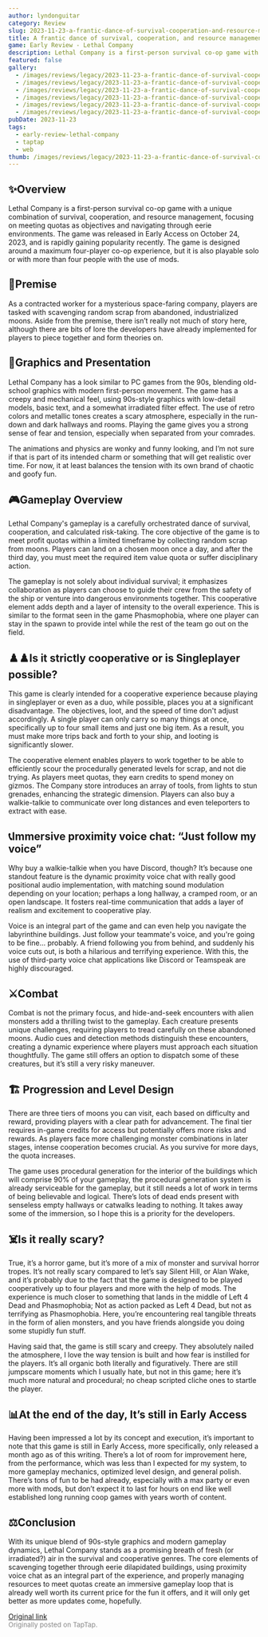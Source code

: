 ```yaml
---
author: lyndonguitar
category: Review
slug: 2023-11-23-a-frantic-dance-of-survival-cooperation-and-resource-management-early-review-lethal-co
title: A frantic dance of survival, cooperation, and resource management | Early Review - Lethal Company
game: Early Review - Lethal Company
description: Lethal Company is a first-person survival co-op game with a unique combination of survival, cooperation, and resource management, focusing on meeting quotas as objectives and navigating through eerie environments. The game was released in Early Access on October 24, 2023, and is rapidly gaining popularity recently. The game is designed around a maximum four-player co-op experience, but it is also playable solo or with more than four people with the use of mods.
featured: false
gallery:
  - /images/reviews/legacy/2023-11-23-a-frantic-dance-of-survival-cooperation-and-resource-management--early-review---lethal-co-0.avif
  - /images/reviews/legacy/2023-11-23-a-frantic-dance-of-survival-cooperation-and-resource-management--early-review---lethal-co-1.avif
  - /images/reviews/legacy/2023-11-23-a-frantic-dance-of-survival-cooperation-and-resource-management--early-review---lethal-co-2.avif
  - /images/reviews/legacy/2023-11-23-a-frantic-dance-of-survival-cooperation-and-resource-management--early-review---lethal-co-3.avif
  - /images/reviews/legacy/2023-11-23-a-frantic-dance-of-survival-cooperation-and-resource-management--early-review---lethal-co-4.avif
  - /images/reviews/legacy/2023-11-23-a-frantic-dance-of-survival-cooperation-and-resource-management--early-review---lethal-co-5.avif
pubDate: 2023-11-23
tags:
  - early-review-lethal-company
  - taptap
  - web
thumb: /images/reviews/legacy/2023-11-23-a-frantic-dance-of-survival-cooperation-and-resource-management--early-review---lethal-co-0.avif
---
```


## ✨Overview

Lethal Company is a first-person survival co-op game with a unique combination of survival, cooperation, and resource management, focusing on meeting quotas as objectives and navigating through eerie environments. The game was released in Early Access on October 24, 2023, and is rapidly gaining popularity recently. The game is designed around a maximum four-player co-op experience, but it is also playable solo or with more than four people with the use of mods.


## 📖Premise

As a contracted worker for a mysterious space-faring company, players are tasked with scavenging random scrap from abandoned, industrialized moons. Aside from the premise, there isn’t really not much of story here, although there are bits of lore the developers have already implemented for players to piece together and form theories on.


## 🎨Graphics and Presentation

Lethal Company has a look similar to PC games from the 90s, blending old-school graphics with modern first-person movement. The game has a creepy and mechanical feel, using 90s-style graphics with low-detail models, basic text, and a somewhat irradiated filter effect. The use of retro colors and metallic tones creates a scary atmosphere, especially in the run-down and dark hallways and rooms. Playing the game gives you a strong sense of fear and tension, especially when separated from your comrades.

The animations and physics are wonky and funny looking, and I’m not sure if that is part of its intended charm or something that will get realistic over time. For now, it at least balances the tension with its own brand of chaotic and goofy fun.


## 🎮Gameplay Overview

Lethal Company's gameplay is a carefully orchestrated dance of survival, cooperation, and calculated risk-taking. The core objective of the game is to meet profit quotas within a limited timeframe by collecting random scrap from moons. Players can land on a chosen moon once a day, and after the third day, you must meet the required item value quota or suffer disciplinary action.

The gameplay is not solely about individual survival; it emphasizes collaboration as players can choose to guide their crew from the safety of the ship or venture into dangerous environments together. This cooperative element adds depth and a layer of intensity to the overall experience. This is similar to the format seen in the game Phasmophobia, where one player can stay in the spawn to provide intel while the rest of the team go out on the field.


## ♟️♟️Is it strictly cooperative or is Singleplayer possible?

This game is clearly intended for a cooperative experience because playing in singleplayer or even as a duo, while possible, places you at a significant disadvantage. The objectives, loot, and the speed of time don't adjust accordingly. A single player can only carry so many things at once, specifically up to four small items and just one big item. As a result, you must make more trips back and forth to your ship, and looting is significantly slower.

The cooperative element enables players to work together to be able to efficiently scour the procedurally generated levels for scrap, and not die trying. As players meet quotas, they earn credits to spend money on gizmos. The Company store introduces an array of tools, from lights to stun grenades, enhancing the strategic dimension. Players can also buy a walkie-talkie to communicate over long distances and even teleporters to extract with ease.


## 📞Immersive proximity voice chat: “Just follow my voice”

Why buy a walkie-talkie when you have Discord, though? It’s because one standout feature is the dynamic proximity voice chat with really good positional audio implementation, with matching sound modulation depending on your location; perhaps a long hallway, a cramped room, or an open landscape. It fosters real-time communication that adds a layer of realism and excitement to cooperative play.

Voice is an integral part of the game and can even help you navigate the labyrinthine buildings. Just follow your teammate's voice, and you're going to be fine... probably. A friend following you from behind, and suddenly his voice cuts out, is both a hilarious and terrifying experience. With this, the use of third-party voice chat applications like Discord or Teamspeak are highly discouraged.


## ⚔️Combat

Combat is not the primary focus, and hide-and-seek encounters with alien monsters add a thrilling twist to the gameplay. Each creature presents unique challenges, requiring players to tread carefully on these abandoned moons. Audio cues and detection methods distinguish these encounters, creating a dynamic experience where players must approach each situation thoughtfully. The game still offers an option to dispatch some of these creatures, but it’s still a very risky maneuver.


## 🏗 Progression and Level Design

There are three tiers of moons you can visit, each based on difficulty and reward, providing players with a clear path for advancement. The final tier requires in-game credits for access but potentially offers more risks and rewards. As players face more challenging monster combinations in later stages, intense cooperation becomes crucial. As you survive for more days, the quota increases.

The game uses procedural generation for the interior of the buildings which will comprise 90% of your gameplay, the procedural generation system is already serviceable for the gameplay, but it still needs a lot of work in terms of being believable and logical. There’s lots of dead ends present with senseless empty hallways or catwalks leading to nothing. It takes away some of the immersion, so I hope this is a priority for the developers.


## ☠️Is it really scary?

True, it’s a horror game, but it’s more of a mix of monster and survival horror tropes. It’s not really scary compared to let’s say Silent Hill, or Alan Wake, and it’s probably due to the fact that the game is designed to be played cooperatively up to four players and more with the help of mods. The experience is much closer to something that lands in the middle of Left 4 Dead and Phasmophobia; Not as action packed as Left 4 Dead, but not as terrifying as Phasmophobia. Here, you’re encountering real tangible threats in the form of alien monsters, and you have friends alongside you doing some stupidly fun stuff.

Having said that, the game is still scary and creepy. They absolutely nailed the atmosphere, I love the way tension is built and how fear is instilled for the players. It’s all organic both literally and figuratively. There are still jumpscare moments which I usually hate, but not in this game; here it’s much more natural and procedural; no cheap scripted cliche ones to startle the player.


## 📊At the end of the day, It’s still in Early Access

Having been impressed a lot by its concept and execution, it’s important to note that this game is still in Early Access, more specifically, only released a month ago as of this writing. There’s a lot of room for improvement here, from the performance, which was less than I expected for my system, to more gameplay mechanics, optimized level design, and general polish. There’s tons of fun to be had already, especially with a max party or even more with mods, but don’t expect it to last for hours on end like well established long running coop games with years worth of content.


## ⚖️Conclusion

With its unique blend of 90s-style graphics and modern gameplay dynamics, Lethal Company stands as a promising breath of fresh (or irradiated?) air in the survival and cooperative genres. The core elements of scavenging together through eerie dilapidated buildings, using proximity voice chat as an integral part of the experience, and properly managing resources to meet quotas create an immersive gameplay loop that is already well worth its current price for the fun it offers, and it will only get better as more updates come, hopefully.

[Original link](https://www.taptap.io/post/6584569)<br><span style="font-size: 0.95em; color: #888;">Originally posted on TapTap.</span>